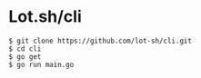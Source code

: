 # Lot.sh/cli

```shell
$ git clone https://github.com/lot-sh/cli.git
$ cd cli
$ go get
$ go run main.go
```
